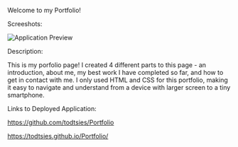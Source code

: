 Welcome to my Portfolio!

Screeshots:

![Application Preview](img/Todt-alDeveloper.gif)

Description:

This is my porfolio page! I created 4 different parts to this page - an introduction, about me, my best work I have completed so far, and how to get in contact with me. I only used HTML and CSS for this portfolio, making it easy to navigate and understand from a device with larger screen to a tiny smartphone. 

Links to Deployed Application:

https://github.com/todtsies/Portfolio

https://todtsies.github.io/Portfolio/